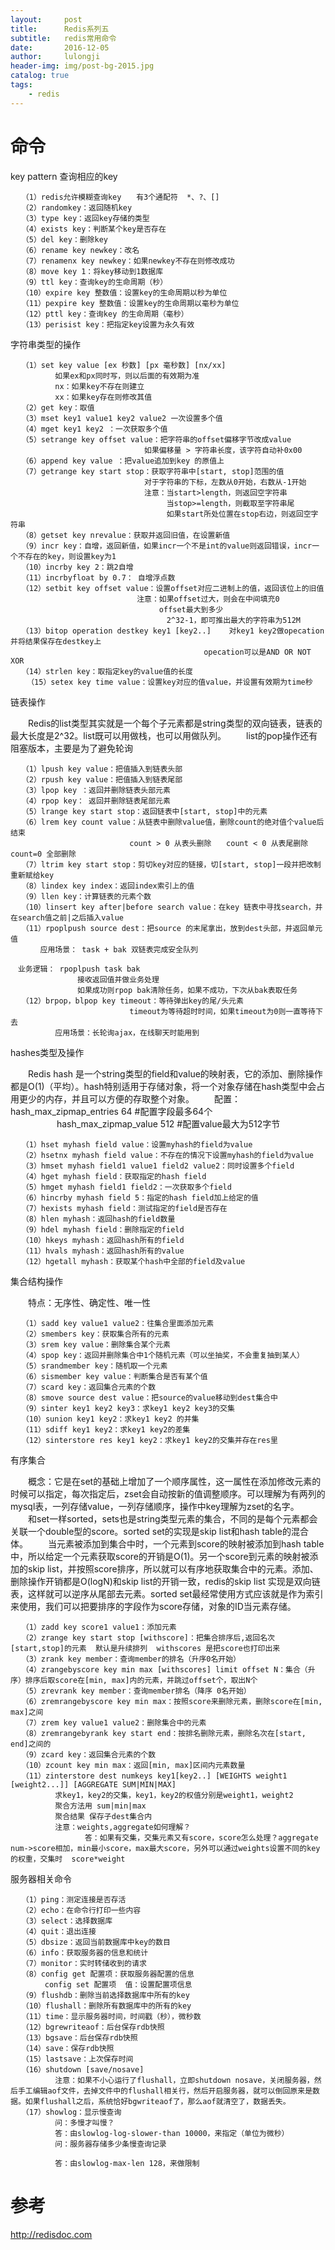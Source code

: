 ```yaml
---
layout:     post
title:      Redis系列五
subtitle:   redis常用命令
date:       2016-12-05
author:     lulongji
header-img: img/post-bg-2015.jpg
catalog: true
tags:
    - redis
---
```



# 命令
key pattern 查询相应的key

    　　（1）redis允许模糊查询key　　有3个通配符  *、?、[]
    　　（2）randomkey：返回随机key　　
    　　（3）type key：返回key存储的类型
    　　（4）exists key：判断某个key是否存在
    　　（5）del key：删除key
    　　（6）rename key newkey：改名
    　　（7）renamenx key newkey：如果newkey不存在则修改成功
    　　（8）move key 1：将key移动到1数据库
    　　（9）ttl key：查询key的生命周期（秒）
    　　（10）expire key 整数值：设置key的生命周期以秒为单位
    　　（11）pexpire key 整数值：设置key的生命周期以毫秒为单位
    　　（12）pttl key：查询key 的生命周期（毫秒）
    　　（13）perisist key：把指定key设置为永久有效

字符串类型的操作

    　　（1）set key value [ex 秒数] [px 毫秒数] [nx/xx]　　
    　　　　　　如果ex和px同时写，则以后面的有效期为准
    　　　　　　nx：如果key不存在则建立
    　　　　　　xx：如果key存在则修改其值
    　　（2）get key：取值
    　　（3）mset key1 value1 key2 value2 一次设置多个值
    　　（4）mget key1 key2 ：一次获取多个值
    　　（5）setrange key offset value：把字符串的offset偏移字节改成value
    　　　　　　　　　　　　　　　　　　如果偏移量 > 字符串长度，该字符自动补0x00
    　　（6）append key value ：把value追加到key 的原值上
    　　（7）getrange key start stop：获取字符串中[start, stop]范围的值
    　　　　　　　　　　　　　　　　　　对于字符串的下标，左数从0开始，右数从-1开始
    　　　　　　　　　　　　　　　　　　注意：当start>length，则返回空字符串
    　　　　　　　　　　　　　　　　　　　　　当stop>=length，则截取至字符串尾
    　　　　　　　　　　　　　　　　　　　　　如果start所处位置在stop右边，则返回空字符串
    　　（8）getset key nrevalue：获取并返回旧值，在设置新值
    　　（9）incr key：自增，返回新值，如果incr一个不是int的value则返回错误，incr一个不存在的key，则设置key为1
    　　（10）incrby key 2：跳2自增
    　　（11）incrbyfloat by 0.7： 自增浮点数　
    　　（12）setbit key offset value：设置offset对应二进制上的值，返回该位上的旧值
    　　　　　　　　　　　　　　　　　注意：如果offset过大，则会在中间填充0
    　　　　　　　　　　　　　　　　　　　　offset最大到多少
    　　　　　　　　　　　　　　　　　　　　　2^32-1，即可推出最大的字符串为512M
    　　（13）bitop operation destkey key1 [key2..]    对key1 key2做opecation并将结果保存在destkey上
    　　　　　　　　　　　　　　　　　　　　　　　　　　opecation可以是AND OR NOT XOR
    　　（14）strlen key：取指定key的value值的长度
    　  （15）setex key time value：设置key对应的值value，并设置有效期为time秒

链表操作

　　Redis的list类型其实就是一个每个子元素都是string类型的双向链表，链表的最大长度是2^32。list既可以用做栈，也可以用做队列。
　　list的pop操作还有阻塞版本，主要是为了避免轮询

    　　（1）lpush key value：把值插入到链表头部
    　　（2）rpush key value：把值插入到链表尾部
    　　（3）lpop key ：返回并删除链表头部元素
    　　（4）rpop key： 返回并删除链表尾部元素
    　　（5）lrange key start stop：返回链表中[start, stop]中的元素
    　　（6）lrem key count value：从链表中删除value值，删除count的绝对值个value后结束
    　　　　　　　　　　　　　　　　count > 0 从表头删除　　count < 0 从表尾删除　　count=0 全部删除
    　　（7）ltrim key start stop：剪切key对应的链接，切[start, stop]一段并把改制重新赋给key
    　　（8）lindex key index：返回index索引上的值
    　　（9）llen key：计算链表的元素个数
    　　（10）linsert key after|before search value：在key 链表中寻找search，并在search值之前|之后插入value
    　　（11）rpoplpush source dest：把source 的末尾拿出，放到dest头部，并返回单元值
    　　　　应用场景： task + bak 双链表完成安全队列

    　业务逻辑： rpoplpush task bak
    　　　　　　　　　接收返回值并做业务处理
    　　　　　　　　　如果成功则rpop bak清除任务，如果不成功，下次从bak表取任务
    　　（12）brpop，blpop key timeout：等待弹出key的尾/头元素
    　　　　　　　　　　　　　　　　timeout为等待超时时间，如果timeout为0则一直等待下去
    　　　　　　应用场景：长轮询ajax，在线聊天时能用到

hashes类型及操作

　　Redis hash 是一个string类型的field和value的映射表，它的添加、删除操作都是O(1)（平均）。hash特别适用于存储对象，将一个对象存储在hash类型中会占用更少的内存，并且可以方便的存取整个对象。
　　配置： hash_max_zipmap_entries 64 #配置字段最多64个
　　　　　 hash_max_zipmap_value 512 #配置value最大为512字节

    　　（1）hset myhash field value：设置myhash的field为value
    　　（2）hsetnx myhash field value：不存在的情况下设置myhash的field为value
    　　（3）hmset myhash field1 value1 field2 value2：同时设置多个field
    　　（4）hget myhash field：获取指定的hash field
    　　（5）hmget myhash field1 field2：一次获取多个field
    　　（6）hincrby myhash field 5：指定的hash field加上给定的值
    　　（7）hexists myhash field：测试指定的field是否存在
    　　（8）hlen myhash：返回hash的field数量
    　　（9）hdel myhash field：删除指定的field
    　　（10）hkeys myhash：返回hash所有的field
    　　（11）hvals myhash：返回hash所有的value
    　　（12）hgetall myhash：获取某个hash中全部的field及value　

集合结构操作

　　特点：无序性、确定性、唯一性

    　　（1）sadd key value1 value2：往集合里面添加元素
    　　（2）smembers key：获取集合所有的元素
    　　（3）srem key value：删除集合某个元素
    　　（4）spop key：返回并删除集合中1个随机元素（可以坐抽奖，不会重复抽到某人）　　　
    　　（5）srandmember key：随机取一个元素
    　　（6）sismember key value：判断集合是否有某个值
    　　（7）scard key：返回集合元素的个数
    　　（8）smove source dest value：把source的value移动到dest集合中
    　　（9）sinter key1 key2 key3：求key1 key2 key3的交集
    　　（10）sunion key1 key2：求key1 key2 的并集
    　　（11）sdiff key1 key2：求key1 key2的差集
    　　（12）sinterstore res key1 key2：求key1 key2的交集并存在res里　

有序集合

　　概念：它是在set的基础上增加了一个顺序属性，这一属性在添加修改元素的时候可以指定，每次指定后，zset会自动按新的值调整顺序。可以理解为有两列的mysql表，一列存储value，一列存储顺序，操作中key理解为zset的名字。
　　和set一样sorted，sets也是string类型元素的集合，不同的是每个元素都会关联一个double型的score。sorted set的实现是skip list和hash table的混合体。
　　当元素被添加到集合中时，一个元素到score的映射被添加到hash table中，所以给定一个元素获取score的开销是O(1)。另一个score到元素的映射被添加的skip list，并按照score排序，所以就可以有序地获取集合中的元素。添加、删除操作开销都是O(logN)和skip list的开销一致，redis的skip list 实现是双向链表，这样就可以逆序从尾部去元素。sorted set最经常使用方式应该就是作为索引来使用，我们可以把要排序的字段作为score存储，对象的ID当元素存储。

    　　（1）zadd key score1 value1：添加元素
    　　（2）zrange key start stop [withscore]：把集合排序后,返回名次[start,stop]的元素  默认是升续排列  withscores 是把score也打印出来
    　　（3）zrank key member：查询member的排名（升序0名开始）
    　　（4）zrangebyscore key min max [withscores] limit offset N：集合（升序）排序后取score在[min, max]内的元素，并跳过offset个，取出N个
    　　（5）zrevrank key member：查询member排名（降序 0名开始）
    　　（6）zremrangebyscore key min max：按照score来删除元素，删除score在[min, max]之间
    　　（7）zrem key value1 value2：删除集合中的元素
    　　（8）zremrangebyrank key start end：按排名删除元素，删除名次在[start, end]之间的
    　　（9）zcard key：返回集合元素的个数
    　　（10）zcount key min max：返回[min, max]区间内元素数量
    　　（11）zinterstore dest numkeys key1[key2..] [WEIGHTS weight1 [weight2...]] [AGGREGATE SUM|MIN|MAX]
    　　　　　　求key1，key2的交集，key1，key2的权值分别是weight1，weight2
    　　　　　　聚合方法用 sum|min|max
    　　　　　　聚合结果 保存子dest集合内
    　　　　　　注意：weights,aggregate如何理解？
    　　　　　　　　　　答：如果有交集，交集元素又有score，score怎么处理？aggregate num->score相加，min最小score，max最大score，另外可以通过weights设置不同的key的权重，交集时  score*weight

 服务器相关命令

    　　（1）ping：测定连接是否存活
    　　（2）echo：在命令行打印一些内容
    　　（3）select：选择数据库
    　　（4）quit：退出连接
    　　（5）dbsize：返回当前数据库中key的数目
    　　（6）info：获取服务器的信息和统计
    　　（7）monitor：实时转储收到的请求
    　　（8）config get 配置项：获取服务器配置的信息
    　　　　 config set 配置项  值：设置配置项信息
    　　（9）flushdb：删除当前选择数据库中所有的key
    　　（10）flushall：删除所有数据库中的所有的key
    　　（11）time：显示服务器时间，时间戳（秒），微秒数
    　　（12）bgrewriteaof：后台保存rdb快照
    　　（13）bgsave：后台保存rdb快照
    　　（14）save：保存rdb快照
    　　（15）lastsave：上次保存时间
    　　（16）shutdown [save/nosave]
    　　　　　　注意：如果不小心运行了flushall，立即shutdown nosave，关闭服务器，然后手工编辑aof文件，去掉文件中的flushall相关行，然后开启服务器，就可以倒回原来是数据。如果flushall之后，系统恰好bgwriteaof了，那么aof就清空了，数据丢失。
    　　（17）showlog：显示慢查询
    　　　　　　问：多慢才叫慢？
    　　　　　　答：由slowlog-log-slower-than 10000，来指定（单位为微秒）
    　　　　　　问：服务器存储多少条慢查询记录

    　　　　　　答：由slowlog-max-len 128，来做限制　　　　　　　



# 参考

http://redisdoc.com



